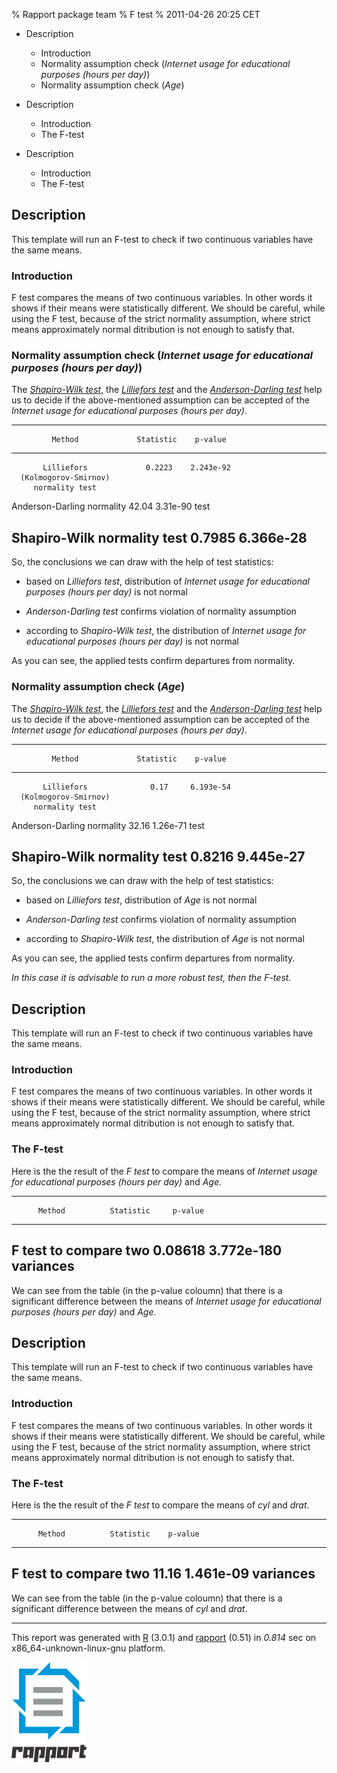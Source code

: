 % Rapport package team
% F test
% 2011-04-26 20:25 CET

-   Description
    -   Introduction
    -   Normality assumption check (*Internet usage for educational
        purposes (hours per day)*)
    -   Normality assumption check (*Age*)

-   Description
    -   Introduction
    -   The F-test

-   Description
    -   Introduction
    -   The F-test


Description
-----------

This template will run an F-test to check if two continuous variables
have the same means.

### Introduction

F test compares the means of two continuous variables. In other words it
shows if their means were statistically different. We should be careful,
while using the F test, because of the strict normality assumption,
where strict means approximately normal ditribution is not enough to
satisfy that.

### Normality assumption check (*Internet usage for educational purposes (hours per day)*)

The [*Shapiro-Wilk
test*](http://en.wikipedia.org/wiki/Shapiro%E2%80%93Wilk_test), the
[*Lilliefors test*](http://en.wikipedia.org/wiki/Lilliefors_test) and
the [*Anderson-Darling
test*](http://en.wikipedia.org/wiki/Anderson_Darling_test) help us to
decide if the above-mentioned assumption can be accepted of the
*Internet usage for educational purposes (hours per day)*.

  ---------------------------------------------------
             Method             Statistic    p-value
  ---------------------------- ------------ ---------
           Lilliefors             0.2223    2.243e-92
      (Kolmogorov-Smirnov)                  
         normality test                     

   Anderson-Darling normality     42.04     3.31e-90
              test                          

  Shapiro-Wilk normality test     0.7985    6.366e-28
  ---------------------------------------------------

So, the conclusions we can draw with the help of test statistics:

-   based on *Lilliefors test*, distribution of *Internet usage for
    educational purposes (hours per day)* is not normal

-   *Anderson-Darling test* confirms violation of normality assumption

-   according to *Shapiro-Wilk test*, the distribution of *Internet
    usage for educational purposes (hours per day)* is not normal

As you can see, the applied tests confirm departures from normality.

### Normality assumption check (*Age*)

The [*Shapiro-Wilk
test*](http://en.wikipedia.org/wiki/Shapiro%E2%80%93Wilk_test), the
[*Lilliefors test*](http://en.wikipedia.org/wiki/Lilliefors_test) and
the [*Anderson-Darling
test*](http://en.wikipedia.org/wiki/Anderson_Darling_test) help us to
decide if the above-mentioned assumption can be accepted of the
*Internet usage for educational purposes (hours per day)*.

  ---------------------------------------------------
             Method             Statistic    p-value
  ---------------------------- ------------ ---------
           Lilliefors              0.17     6.193e-54
      (Kolmogorov-Smirnov)                  
         normality test                     

   Anderson-Darling normality     32.16     1.26e-71
              test                          

  Shapiro-Wilk normality test     0.8216    9.445e-27
  ---------------------------------------------------

So, the conclusions we can draw with the help of test statistics:

-   based on *Lilliefors test*, distribution of *Age* is not normal

-   *Anderson-Darling test* confirms violation of normality assumption

-   according to *Shapiro-Wilk test*, the distribution of *Age* is not
    normal

As you can see, the applied tests confirm departures from normality.

*In this case it is advisable to run a more robust test, then the
F-test.*

Description
-----------

This template will run an F-test to check if two continuous variables
have the same means.

### Introduction

F test compares the means of two continuous variables. In other words it
shows if their means were statistically different. We should be careful,
while using the F test, because of the strict normality assumption,
where strict means approximately normal ditribution is not enough to
satisfy that.

### The F-test

Here is the the result of the *F test* to compare the means of *Internet
usage for educational purposes (hours per day)* and *Age*.

  ------------------------------------------------
          Method          Statistic     p-value
  ---------------------- ------------ ------------
  F test to compare two    0.08618     3.772e-180
        variances                     
  ------------------------------------------------

We can see from the table (in the p-value coloumn) that there is a
significant difference between the means of *Internet usage for
educational purposes (hours per day)* and *Age*.

Description
-----------

This template will run an F-test to check if two continuous variables
have the same means.

### Introduction

F test compares the means of two continuous variables. In other words it
shows if their means were statistically different. We should be careful,
while using the F test, because of the strict normality assumption,
where strict means approximately normal ditribution is not enough to
satisfy that.

### The F-test

Here is the the result of the *F test* to compare the means of *cyl* and
*drat*.

  ---------------------------------------------
          Method          Statistic    p-value
  ---------------------- ------------ ---------
  F test to compare two     11.16     1.461e-09
        variances                     
  ---------------------------------------------

We can see from the table (in the p-value coloumn) that there is a
significant difference between the means of *cyl* and *drat*.

* * * * *

This report was generated with [R](http://www.r-project.org/) (3.0.1)
and [rapport](http://rapport-package.info/) (0.51) in *0.814* sec on
x86\_64-unknown-linux-gnu platform.

![](images/logo.png)
